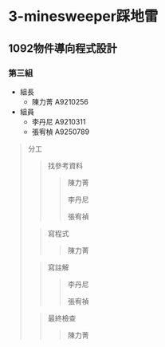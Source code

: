 # 3-minesweeper踩地雷
## 1092物件導向程式設計
### 第三組
* 組長
  * 陳力菁 A9210256
* 組員
  * 李丹尼 A9210311
  * 張宥楨 A9250789
>分工
>>找參考資料
>>>陳力菁
>>>
>>>李丹尼
>>>
>>>張宥禎
>
>>寫程式
>>>陳力菁
>
>>寫註解
>>>李丹尼
>>>
>>>張宥禎
>
>>最終檢查
>>>陳力菁 
